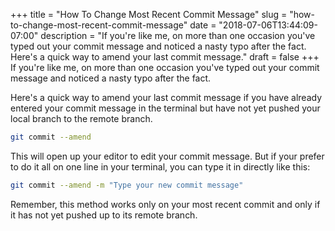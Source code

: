 +++
title = "How To Change Most Recent Commit Message"
slug = "how-to-change-most-recent-commit-message"
date = "2018-07-06T13:44:09-07:00"
description = "If you're like me, on more than one occasion you've typed out your commit message and noticed a nasty typo after the fact. Here's a quick way to amend your last commit message."
draft = false
+++
If you're like me, on more than one occasion you've typed out your commit message and noticed a nasty typo after the fact.

Here's a quick way to amend your last commit message if you have already entered your commit message in the terminal but have not yet pushed your local branch to the remote branch.

```bash
git commit --amend
```

This will open up your editor to edit your commit message. But if your prefer to do it all on one line in your terminal, you can type it in directly like this:

```bash
git commit --amend -m "Type your new commit message"
```

Remember, this method works only on your most recent commit and only if it has not yet pushed up to its remote branch.
